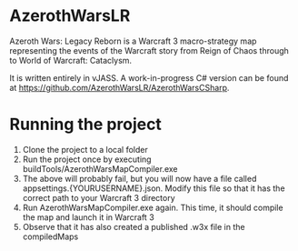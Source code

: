 # AzerothWarsLR
Azeroth Wars: Legacy Reborn is a Warcraft 3 macro-strategy map representing the events of the Warcraft story from Reign of Chaos through to World of Warcraft: Cataclysm.

It is written entirely in vJASS. A work-in-progress C# version can be found at https://github.com/AzerothWarsLR/AzerothWarsCSharp.

# Running the project
1. Clone the project to a local folder
2. Run the project once by executing buildTools/AzerothWarsMapCompiler.exe
3. The above will probably fail, but you will now have a file called appsettings.{YOURUSERNAME}.json. Modify this file so that it has the correct path to your Warcraft 3 directory
4. Run AzerothWarsMapCompiler.exe again. This time, it should compile the map and launch it in Warcraft 3
5. Observe that it has also created a published .w3x file in the compiledMaps
